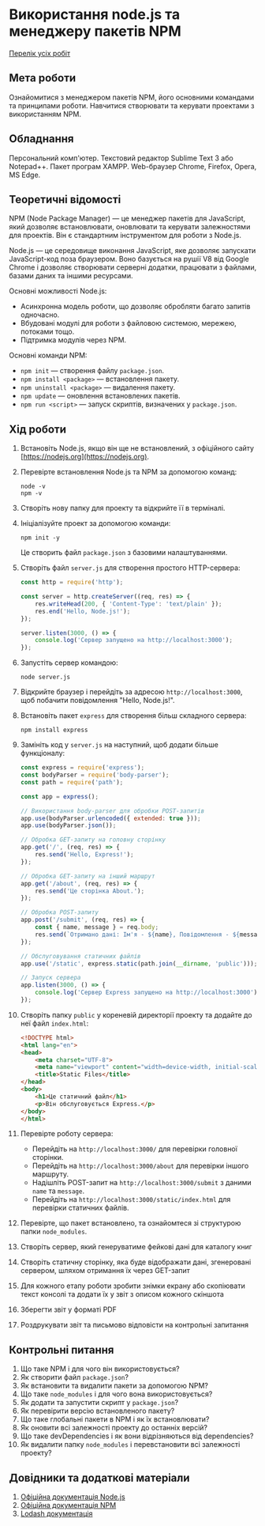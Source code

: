 # Використання node.js та менеджеру пакетів NPM

[Перелік усіх робіт](../README.md)

## Мета роботи

Ознайомитися з менеджером пакетів NPM, його основними командами та принципами роботи. Навчитися створювати та керувати проектами з використанням NPM.

## Обладнання

Персональний комп'ютер. Текстовий редактор Sublime Text 3 або Notepad++. Пакет програм XAMPP. Web-браузер Chrome, Firefox, Opera, MS Edge.

## Теоретичні відомості

NPM (Node Package Manager) — це менеджер пакетів для JavaScript, який дозволяє встановлювати, оновлювати та керувати залежностями для проектів. Він є стандартним інструментом для роботи з Node.js.

Node.js — це середовище виконання JavaScript, яке дозволяє запускати JavaScript-код поза браузером. Воно базується на рушії V8 від Google Chrome і дозволяє створювати серверні додатки, працювати з файлами, базами даних та іншими ресурсами.

Основні можливості Node.js:
- Асинхронна модель роботи, що дозволяє обробляти багато запитів одночасно.
- Вбудовані модулі для роботи з файловою системою, мережею, потоками тощо.
- Підтримка модулів через NPM.

Основні команди NPM:
- `npm init` — створення файлу `package.json`.
- `npm install <package>` — встановлення пакету.
- `npm uninstall <package>` — видалення пакету.
- `npm update` — оновлення встановлених пакетів.
- `npm run <script>` — запуск скриптів, визначених у `package.json`.

## Хід роботи

1. Встановіть Node.js, якщо він ще не встановлений, з офіційного сайту [https://nodejs.org](https://nodejs.org).
2. Перевірте встановлення Node.js та NPM за допомогою команд:
   ```
   node -v
   npm -v
   ```
3. Створіть нову папку для проекту та відкрийте її в терміналі.
4. Ініціалізуйте проект за допомогою команди:
   ```
   npm init -y
   ```
   Це створить файл `package.json` з базовими налаштуваннями.
5. Створіть файл `server.js` для створення простого HTTP-сервера:
   ```javascript
   const http = require('http');

   const server = http.createServer((req, res) => {
       res.writeHead(200, { 'Content-Type': 'text/plain' });
       res.end('Hello, Node.js!');
   });

   server.listen(3000, () => {
       console.log('Сервер запущено на http://localhost:3000');
   });
   ```
6. Запустіть сервер командою:
   ```
   node server.js
   ```
7. Відкрийте браузер і перейдіть за адресою `http://localhost:3000`, щоб побачити повідомлення "Hello, Node.js!".
8. Встановіть пакет `express` для створення більш складного сервера:
   ```
   npm install express
   ```
9. Замініть код у `server.js` на наступний, щоб додати більше функціоналу:
   ```javascript
   const express = require('express');
   const bodyParser = require('body-parser');
   const path = require('path');

   const app = express();

   // Використання body-parser для обробки POST-запитів
   app.use(bodyParser.urlencoded({ extended: true }));
   app.use(bodyParser.json());

   // Обробка GET-запиту на головну сторінку
   app.get('/', (req, res) => {
       res.send('Hello, Express!');
   });

   // Обробка GET-запиту на інший маршрут
   app.get('/about', (req, res) => {
       res.send('Це сторінка About.');
   });

   // Обробка POST-запиту
   app.post('/submit', (req, res) => {
       const { name, message } = req.body;
       res.send(`Отримано дані: Ім'я - ${name}, Повідомлення - ${message}`);
   });

   // Обслуговування статичних файлів
   app.use('/static', express.static(path.join(__dirname, 'public')));

   // Запуск сервера
   app.listen(3000, () => {
       console.log('Сервер Express запущено на http://localhost:3000');
   });
   ```

10. Створіть папку `public` у кореневій директорії проекту та додайте до неї файл `index.html`:
    ```html
    <!DOCTYPE html>
    <html lang="en">
    <head>
        <meta charset="UTF-8">
        <meta name="viewport" content="width=device-width, initial-scale=1.0">
        <title>Static Files</title>
    </head>
    <body>
        <h1>Це статичний файл</h1>
        <p>Він обслуговується Express.</p>
    </body>
    </html>
    ```

11. Перевірте роботу сервера:
    - Перейдіть на `http://localhost:3000/` для перевірки головної сторінки.
    - Перейдіть на `http://localhost:3000/about` для перевірки іншого маршруту.
    - Надішліть POST-запит на `http://localhost:3000/submit` з даними `name` та `message`.
    - Перейдіть на `http://localhost:3000/static/index.html` для перевірки статичних файлів.

12. Перевірте, що пакет встановлено, та ознайомтеся зі структурою папки `node_modules`.
13. Створіть сервер, який генеруватиме фейкові дані для каталогу книг
14. Створіть статичну сторінку, яка буде відображати дані, згенеровані сервером, шляхом отримання їх через GET-запит
15. Для кожного етапу роботи зробити знімки екрану або скопіювати текст консолі та додати їх у звіт з описом кожного скіншота
16. Зберегти звіт у форматі PDF
17. Роздрукувати звіт та письмово відповісти на контрольні запитання

## Контрольні питання

1. Що таке NPM і для чого він використовується?
2. Як створити файл `package.json`?
3. Як встановити та видалити пакети за допомогою NPM?
4. Що таке `node_modules` і для чого вона використовується?
5. Як додати та запустити скрипт у `package.json`?
6. Як перевірити версію встановленого пакету?
7. Що таке глобальні пакети в NPM і як їх встановлювати?
8. Як оновити всі залежності проекту до останніх версій?
9. Що таке devDependencies і як вони відрізняються від dependencies?
10. Як видалити папку `node_modules` і перевстановити всі залежності проекту?

## Довідники та додаткові матеріали

1. [Офіційна документація Node.js](https://nodejs.org)
2. [Офіційна документація NPM](https://docs.npmjs.com)
3. [Lodash документація](https://lodash.com)

